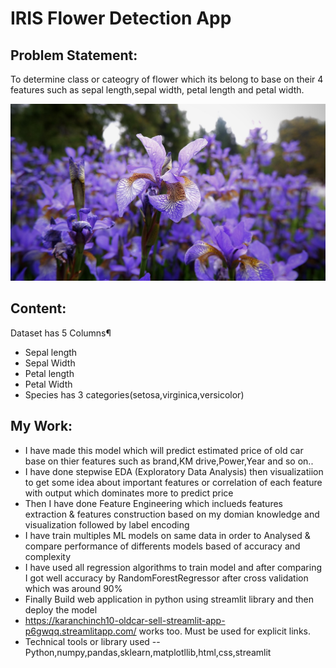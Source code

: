 #  IRIS Flower Detection App
## Problem Statement:
To determine class or cateogry of flower which its belong to base on their 4 features such as sepal length,sepal width, petal length and petal width.

![Semantic description of image](flower.jpg "Image Title")
## Content:
Dataset has 5 Columns¶
- Sepal length
- Sepal Width
- Petal length
- Petal Width
- Species has 3 categories(setosa,virginica,versicolor)
## My Work:
- I have made this model which will predict estimated price of old car base on thier features such as brand,KM drive,Power,Year and so on..
- I have done stepwise EDA (Exploratory Data Analysis) then visualizatiion to get some idea about important features or correlation of each feature with output which dominates more to predict price
- Then I have done Feature Engineering which inclueds features extraction & features construction based on my domian knowledge and visualization followed by label encoding 
- I have train multiples ML models on same data in order to Analysed & compare performance of differents models based of accuracy and complexity
- I have used all regression algorithms to train model and after comparing I got well accuracy by RandomForestRegressor after cross validation which was around 90%
- Finally Build web application in python using streamlit library and then deploy the model 
- <https://karanchinch10-oldcar-sell-streamlit-app-p6gwqq.streamlitapp.com/> works too. Must be used for explicit links.
- Technical tools or library used --Python,numpy,pandas,sklearn,matplotllib,html,css,streamlit 
